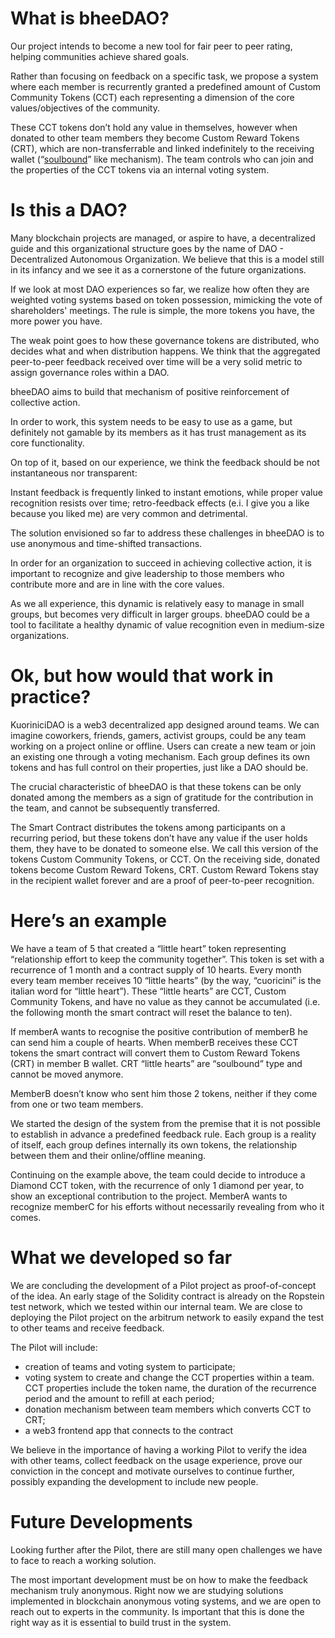 # What is bheeDAO?

Our project intends to become a new tool for fair peer to peer rating, helping communities achieve shared goals. 

Rather than focusing on feedback on a specific task, we propose a system where each member is recurrently granted a predefined amount of Custom Community Tokens (CCT) each representing a dimension of the core values/objectives of the community.

These CCT tokens don’t hold any value in themselves, however when donated to other team members they become Custom Reward Tokens (CRT), which are non-transferrable and linked indefinitely to the receiving wallet (“[soulbound](https://vitalik.ca/general/2022/01/26/soulbound.html)” like mechanism).
The team controls who can join and the properties of the CCT tokens via an internal voting system.

# Is this a DAO?

Many blockchain projects are managed, or aspire to have, a decentralized guide and this organizational structure goes by the name of DAO - Decentralized Autonomous Organization. We believe that this is a model still in its infancy and we see it as a cornerstone of the future organizations.

If we look at most DAO experiences so far, we realize how often they are weighted voting systems based on token possession, mimicking the vote of shareholders' meetings. The rule is simple, the more tokens you have, the more power you have.

The weak point goes to how these governance tokens are distributed, who decides what and when distribution happens. We think that the aggregated peer-to-peer feedback received over time will be a very solid metric to assign governance roles within a DAO.

bheeDAO aims to build that mechanism of positive reinforcement of collective action.

In order to work, this system needs to be easy to use as a game, but definitely not gamable by its members as it has trust management as its core functionality. 

On top of it, based on our experience, we think the feedback should be not instantaneous nor transparent:

Instant feedback is frequently linked to instant emotions, while proper value recognition resists over time;
retro-feedback effects (e.i. I give you a like because you liked me) are very common and detrimental. 

The solution envisioned so far to address these challenges in bheeDAO is to use anonymous and time-shifted transactions.

In order for an organization to succeed in achieving collective action, it is important to recognize and give leadership to those members who contribute more and are in line with the core values.

As we all experience, this dynamic is relatively easy to manage in small groups, but becomes very difficult in larger groups. bheeDAO could be a tool to facilitate a healthy dynamic of value recognition even in medium-size organizations.

# Ok, but how would that work in practice?

KuoriniciDAO is a web3 decentralized app designed around teams. 
We can imagine coworkers, friends, gamers, activist groups, could be any team working on a project online or offline.
Users can create a new team or join an existing one through a voting mechanism.
Each group defines its own tokens and has full control on their properties, just like a DAO should be.

The crucial characteristic of bheeDAO is that these tokens can be only donated among the members as a sign of gratitude for the contribution in the team, and cannot be subsequently transferred.

The Smart Contract distributes the tokens among participants on a recurring period, but these tokens don’t have any value if the user holds them, they have to be donated to someone else.
We call this version of the tokens Custom Community Tokens, or CCT.
On the receiving side, donated tokens become Custom Reward Tokens, CRT. Custom Reward Tokens stay in the recipient wallet forever and are a proof of peer-to-peer recognition.

# Here’s an example

We have a team of 5 that created a “little heart” token representing “relationship effort to keep the community together”. This token is set with a recurrence of 1 month and a contract supply of 10 hearts. Every month every team member receives 10 “little hearts” (by the way, “cuoricini” is the italian word for “little heart”).
These “little hearts” are CCT, Custom Community Tokens, and have no value as they cannot be accumulated (i.e.  the following month the smart contract will reset the balance to ten). 

If memberA wants to recognise the positive contribution of memberB he can send him a couple of hearts. When memberB receives these CCT tokens the smart contract will convert them to Custom Reward Tokens (CRT) in member B wallet. CRT “little hearts” are “soulbound” type and cannot be moved anymore.

MemberB doesn’t know who sent him those 2 tokens, neither if they come from one or two team members.

We started the design of the system from the premise that it is not possible to establish in advance a predefined feedback rule. Each group is a reality of itself, each group defines internally its own tokens, the relationship between them and their online/offline meaning.

Continuing on the example above, the team could decide to introduce a Diamond CCT token, with the recurrence of only 1 diamond per year, to show an exceptional contribution to the project. MemberA wants to recognize memberC for his efforts without necessarily revealing from who it comes.
 
# What we developed so far

We are concluding the development of a Pilot project as proof-of-concept of the idea. An early stage of the Solidity contract is already on the Ropstein test network, which we tested within our internal team.
We are close to deploying the Pilot project on the arbitrum network to easily expand the test to other teams and receive feedback. 

The Pilot will include: 
- creation of teams and voting system to participate;
- voting system to create and change the CCT properties within a team. CCT properties include the token name, the duration of the recurrence period and the amount to refill at each period;
- donation mechanism between team members which converts CCT to CRT;
- a web3 frontend app that connects to the contract

We believe in the importance of having a working Pilot to verify the idea with other teams, collect feedback on the usage experience, prove our conviction in the concept and motivate ourselves to continue further, possibly expanding the development to include new people.

# Future Developments

Looking further after the Pilot, there are still many open challenges we have to face to reach a working solution.

The most important development must be on how to make the feedback mechanism truly anonymous. Right now we are studying solutions implemented in blockchain anonymous voting systems, and we are open to reach out to experts in the community.
Is important that this is done the right way as it is essential to build trust in the system.




